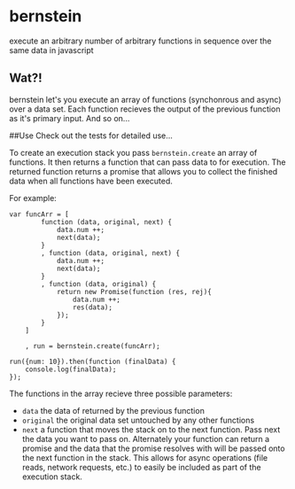 # bernstein
execute an arbitrary number of arbitrary functions in sequence over the same data in javascript

## Wat?!
bernstein let's you execute an array of functions (synchonrous and async) over a data set. Each function recieves the output of the previous function as it's primary input. And so on...

##Use
Check out the tests for detailed use...

To create an execution stack you pass `bernstein.create` an array of functions. It then returns a function that can pass data to for execution. The returned function returns a promise that allows you to collect the finished data when all functions have been executed.

For example:
```
var funcArr = [
        function (data, original, next) {
            data.num ++;
            next(data);
        }
        , function (data, original, next) {
            data.num ++;
            next(data);
        }
        , function (data, original) {
            return new Promise(function (res, rej){
                data.num ++;
                res(data);
            });
        }
    ]

    , run = bernstein.create(funcArr);

run({num: 10}).then(function (finalData) {
    console.log(finalData); 
});

```

The functions in the array recieve three possible parameters:
- `data` the data of returned by the previous function
- `original` the original data set untouched by any other functions
- `next` a function that moves the stack on to the next function. Pass next the data you want to pass on. Alternately your function can return a promise and the data that the promise resolves with will be passed onto the next function in the stack. This allows for async operations (file reads, network requests, etc.) to easily be included as part of the execution stack.
